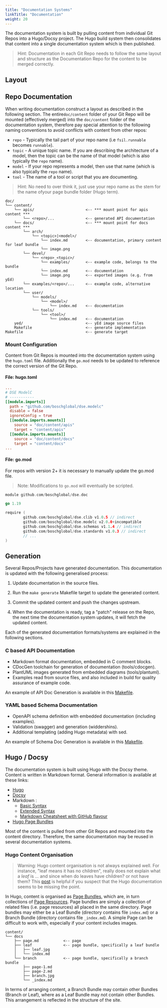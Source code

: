 ```yaml
---
title: "Documentation Systems"
linkTitle: "Documentation"
weight: 20
---
```


The documentation system is built by pulling content from individual Git Repos into
a Hugo/Docsy project. The Hugo build system then consolidates that content into
a single documentation system which is then published.

> Hint: Documentation in each Git Repo needs to follow the same layout and structure as
the Documentation Repo for the content to be merged correctly.



## Layout

## Repo Documentation

When writing documentation construct a layout as described in the following section.
The entire`doc/content` folder of your Git Repo will be mounted (effectively merged) into the `doc/content` folder of the documentation system, therefore pay special attention to the following naming conventions to avoid conflicts with content from other repos:

* `repo` - Typically the tail part of your repo name (i.e `fsil.runnable` becomes `runnable`).
* `topic` - A unique topic name. If you are describing the architecture of a model, then the topic can be the name of that model (which is also typically the `repo` name).
* `model` - If your repo represents a model, then use that name (which is also typically the `repo` name).
* `tool` - The name of a tool or script that you are documenting.

> Hint: No need to over think it, just use your repo name as the stem for the name ofyour page bundle folder (Hugo term).


```
doc/
└── content/
    └── apis/                       <-- *** mount point for apis content ***
        └── <repo>/...              <-- generated API documentation
    └── docs/                       <-- *** mount point for docs content ***
        └── arch/
            └── <topic>|<model>/
                └── index.md        <-- documentation, primary content for leaf bundle
                └── image.png
        └── devel/
            └── <repo>_<topic>/
                └── examples/       <-- example code, belongs to the bundle
                └── index.md        <-- documentation
                └── image.png       <-- exported images (e.g. from yEd)
        └── examples/<repo>/...     <-- example code, alternative location
        └── user/
            └── models/
                └── <model>/
                    └── index.md    <-- documentation
            └── tools/
                └── <tool>/
                    └── index.md    <-- documentation
    yed/                            <-- yEd image source files
    Makefile                        <-- generate implementation
Makefile                            <-- generate target
```

### Mount Configuration

Content from Git Repos is mounted into the documentation system using the `hugo.toml` file.
Additionally the `go.mod` needs to be updated to reference the correct version of the Git Repo.


#### File: hugo.toml

```toml
...
# DSE ModelC
# -----------
[[module.imports]]
  path = "github.com/boschglobal/dse.modelc"
  disable = false
  ignoreConfig = true
  [[module.imports.mounts]]
    source = "doc/content/apis"
    target = "content/apis"
  [[module.imports.mounts]]
    source = "doc/content/docs"
    target = "content/docs"
...
```


#### File: go.mod

For repos with version 2+ it is necessary to manually update the go.mod file.

> Note: Modifications to `go.mod` will eventually be scripted.

```go
module github.com/boschglobal/dse.doc

go 1.19

require (
        github.com/boschglobal/dse.clib v1.0.5 // indirect
        github.com/boschglobal/dse.modelc v2.0.0+incompatible
        github.com/boschglobal/dse.schemas v1.1.4 // indirect
        github.com/boschglobal/dse.standards v1.0.3 // indirect
        // ...
)
```


## Generation

Several Repos/Projects have generated documentation. This documentation is
updated with the following generalised process:

1. Update documentation in the source files.

2. Run the `make generate` Makefile target to update the generated content.

3. Commit the updated content and push the changes upstream.

4. When the documentation is ready, tag a "patch" release on the Repo, the next
    time the documentation system updates, it will fetch the updated content.


Each of the generated documentation formats/systems are explained in the
following sections.


### C based API Documentation

* Markdown format documentation, embedded in C comment blocks.
* CDocGen toolchain for generation of documentation (tools/cdocgen).
* PlantUML images generated from embedded diagrams (tools/plantuml).
* Examples read from source files, and also included in build for quality assurance of example code.

An example of API Doc Generation is available in this [Makefile](https://github.com/boschglobal/dse.modelc/blob/main/doc/Makefile).


### YAML based Schema Documentation

* OpenAPI schema definition with embedded documentation (including examples).
* Validation (swagger) and generation (widdershins).
* Additional templating (adding Hugo metadata) with sed.

An example of Schema Doc Generation is available in this [Makefile](https://github.com/boschglobal/dse.schemas/blob/main/Makefile).



## Hugo / Docsy

The documentation system is built using Hugo with the Docsy theme. Content is
written in Markdown format. General information is available at these links:

* [Hugo](https://gohugo.io/)
* [Docsy](https://www.docsy.dev/)
* Markdown :
  * [Basic Syntax](https://www.markdownguide.org/basic-syntax/)
  * [Extended Syntax](https://www.markdownguide.org/extended-syntax/)
  * [Markdown Cheatsheet with GitHub flavour](https://github.com/adam-p/markdown-here/wiki/Markdown-Cheatsheet)
* [Hugo Page Bundles](https://gohugo.io/content-management/page-bundles/)


Most of the content is pulled from other Git Repos and mounted into the
content directory. Therefore, the same documentation may be reused in
several documentation systems.


### Hugo Content Organisation

> Warning: Hugo content organisation is not always explained well. For instance, "leaf means it has no children", really does not explain what a _leaf_ is ... and since when do leaves have children? or not have them? This [post](https://discourse.gohugo.io/t/explanation-of-page-bundles/36686) is helpful if you suspect that the Hugo documentation seems to be missing the point.

In Hugo, content is organised as [Page Bundles](https://gohugo.io/content-management/page-bundles), which are, in turn collections of [Page Resources](https://gohugo.io/content-management/page-resources/).
Page bundles are simply a collection of related files (i.e. page resources) all placed in the same directory.
Page bundles may either be a Leaf Bundle (directory contains file `index.md`) or a Branch Bundle (directory contains file `_index.md`).
A simple Page can be difficult to work with, especially if your content includes images.

```
content/
└── docs
    ├── page.md           <-- page
    ├── leaf              <-- page bundle, specifically a leaf bundle
    │   ├── leaf.jpg
    │   └── index.md
    └── branch            <-- page bundle, specifically a branch bundle
        ├── page-1.md
        ├── page-2.md
        ├── branch.jpg
        └── _index.md
```

In terms of arranging content, a Branch Bundle may contain other Bundles (Branch or Leaf), where as a Leaf Bundle may not contain other Bundles. This arrangement is reflected in the structure of the site.

